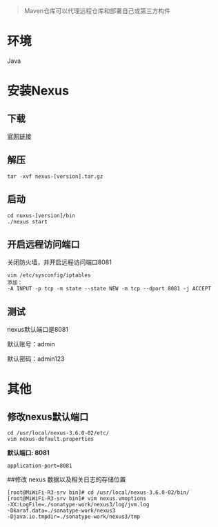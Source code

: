 > Maven仓库可以代理远程仓库和部署自己或第三方构件

# 环境

Java

# 安装Nexus

## 下载

[官网链接](https://www.sonatype.com/download-oss-sonatype)

## 解压

```shell
tar -xvf nexus-[version].tar.gz
```

## 启动

```shell
cd nuxus-[version]/bin
./nexus start
```

## 开启远程访问端口

关闭防火墙，并开启远程访问端口8081

```shell
vim /etc/sysconfig/iptables
添加：
-A INPUT -p tcp -m state --state NEW -m tcp --dport 8081 -j ACCEPT
```

## 测试

nexus默认端口是8081

默认账号：admin

默认密码：admin123

# 其他

## 修改nexus默认端口

```shell
cd /usr/local/nexus-3.6.0-02/etc/
vim nexus-default.properties
```

**默认端口: 8081**

```
application-port=8081
```

##修改 nexus 数据以及相关日志的存储位置

```
[root@MiWiFi-R3-srv bin]# cd /usr/local/nexus-3.6.0-02/bin/
[root@MiWiFi-R3-srv bin]# vim nexus.vmoptions
-XX:LogFile=./sonatype-work/nexus3/log/jvm.log
-Dkaraf.data=./sonatype-work/nexus3
-Djava.io.tmpdir=./sonatype-work/nexus3/tmp
```
